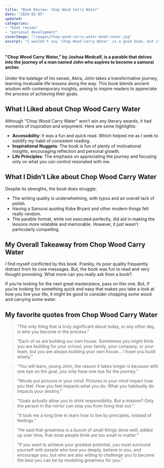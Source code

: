 ```yaml
---
title: "Book Review: Chop Wood Carry Water"
date: "2024-02-05"
updated:
categories: 
- "book review"
- "personal development"
coverImage: "/images/Chop-wood-carry-water-book-cover.jpg"
excerpt: "I wouldn't say 'Chop Wood Carry Water' is a good book, but it was one that I enjoyed reading and provided good moments of inspiration."
---
```


<script>
import BookSearch from '$lib/components/BookSearch.svelte';
</script>

<BookSearch bookID="RPPdnAAACAAJ" />

#### "Chop Wood Carry Water," by Joshua Medcalf, is a parable that delves into the journey of a man named John who aspires to become a samurai archer.

Under the tutelage of his sensei, Akira, John takes a transformative journey, learning invaluable life lessons along the way. This book blends ancient wisdom with contemporary insights, aiming to inspire readers to appreciate the process of achieving their goals.

## What I Liked about Chop Wood Carry Water
Although "Chop Wood Carry Water" won’t win any literary awards, it had moments of inspiration and enjoyment. Here are some highlights:
* **Accessibility**: It was a fun and quick read. Which helped me as I seek to solidify my habit of consistent reading.
* **Inspirational Nuggets**: The book is fun of plenty of motivational insights, encouraging reflection and personal growth.
* **Life Principles**: The emphasis on appreciating the journey and focusing only on what you can control resonated with me.

## What I Didn’t Like about Chop Wood Carry Water
Despite its strengths, the book does struggle:
* The writing quality is underwhelming, with typos and an overall lack of polish.
* Having a Samurai quoting Kobe Bryant and other modern things felt really random.
* The parable format, while not executed perfectly, did aid in making the lessons more relatable and memorable. However, it just wasn’t particularly compelling.

## My Overall Takeaway from Chop Wood Carry Water
I find myself conflicted by this book. Frankly, its poor quality frequently distract from its core messages. But, the book was fun to read and very thought provoking. What more can you really ask from a book?.

If you’re looking for the next great masterpiece, pass on this one. But, if you’re looking for something quick and easy that makes you take a look at how you live your life, it might be good to consider chopping some wood and carrying some water. 

## My favorite quotes from  Chop Wood Carry Water

> “The only thing that is truly significant about today, or any other day, is who you become in the process.”

> “Each of us are building our own house. Sometimes you might think you are building for your school, your family, your company, or your team, but you are always building your own house… I hope you build wisely.”

> “You will learn, young John, the reason it takes longer is because with one eye on the goal, you only have one eye for the journey.”

> “Words put pictures in your mind. Pictures in your mind impact how you feel. How you feel impacts what you do. What you habitually do impacts your destiny.”

> “Goals actually allow you to shirk responsibility. But a mission? Only the person in the mirror can stop you from living that out.”

> “It took me a long time to learn how to live by principles, instead of feelings.”

> “He said that greatness is a bunch of small things done well, added up over time, that most people think are too small to matter.”

> “If you want to achieve your greatest potential, you must surround yourself with people who love you deeply, believe in you, and encourage you, but who are also willing to challenge you to become the best you can be by modeling greatness for you.”




